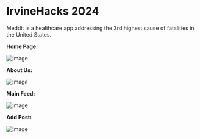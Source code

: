 # IrvineHacks 2024

Meddit is a healthcare app addressing the 3rd highest cause of fatalities in the United States. 

**Home Page:**<br/>

![image](https://github.com/user-attachments/assets/e4a7f744-6257-4d72-98fe-eccdd228ae14)

**About Us:**<br/>

![image](https://github.com/user-attachments/assets/c34893d6-6cd1-4a99-a49b-f03f66b7cab0)

**Main Feed:**<br/>

![image](https://github.com/user-attachments/assets/ad3e48e5-d7c9-4d1a-8244-96e7d1782594)

**Add Post:**<br/>

![image](https://github.com/user-attachments/assets/36a95b51-374c-4e1d-8706-ba691ab1a3cf)


